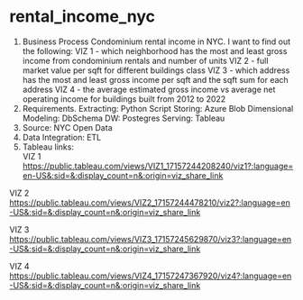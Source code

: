 # rental_income_nyc
1) Business Process
Condominium rental income in NYC. I want to find out the following:
VIZ 1 - which neighborhood has the most and least gross income from condominium rentals and number of units
VIZ 2 - full market value per sqft for different buildings class
VIZ 3 - which address has the most and least gross income per sqft and the sqft sum for each address
VIZ 4 - the average estimated gross income vs average net operating income for buildings built from 2012 to 2022
2) Requirements.
Extracting: Python Script
Storing: Azure Blob
Dimensional Modeling: DbSchema
DW: Postegres
Serving: Tableau
3) Source: NYC Open Data 
4) Data Integration: ETL
5) Tableau links:   
VIZ 1
https://public.tableau.com/views/VIZ1_17157244208240/viz1?:language=en-US&:sid=&:display_count=n&:origin=viz_share_link

VIZ 2
https://public.tableau.com/views/VIZ2_17157244478210/viz2?:language=en-US&:sid=&:display_count=n&:origin=viz_share_link

VIZ 3
https://public.tableau.com/views/VIZ3_17157245629870/viz3?:language=en-US&:sid=&:display_count=n&:origin=viz_share_link

VIZ 4
https://public.tableau.com/views/VIZ4_17157247367920/viz4?:language=en-US&:sid=&:display_count=n&:origin=viz_share_link
